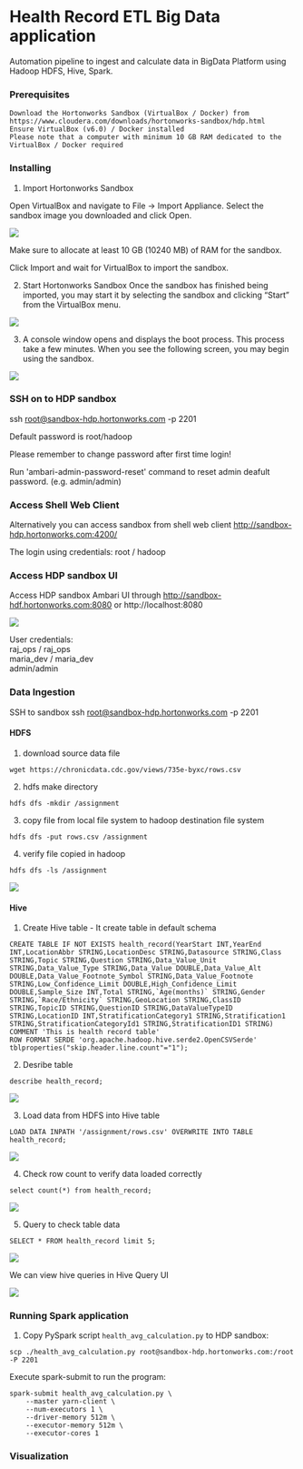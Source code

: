 # Health Record ETL Big Data application

Automation pipeline to ingest and calculate data in BigData Platform using Hadoop HDFS, Hive, Spark.

### Prerequisites

```
Download the Hortonworks Sandbox (VirtualBox / Docker) from 
https://www.cloudera.com/downloads/hortonworks-sandbox/hdp.html
Ensure VirtualBox (v6.0) / Docker installed
Please note that a computer with minimum 10 GB RAM dedicated to the VirtualBox / Docker required
```

### Installing

1. Import Hortonworks Sandbox

Open VirtualBox and navigate to File -> Import Appliance. Select the sandbox image you downloaded and click Open.

![](/screenshots/sandbox-hdp-vbox-setting.jpg)

Make sure to allocate at least 10 GB (10240 MB) of RAM for the sandbox.

Click Import and wait for VirtualBox to import the sandbox.

2. Start Hortonworks Sandbox
Once the sandbox has finished being imported, you may start it by selecting the sandbox and clicking “Start” from the VirtualBox menu.

![](/screenshots/sandbox-hdp-vbox-start.jpg)

3. A console window opens and displays the boot process. This process take a few minutes. When you see the following screen, you may begin using the sandbox.

![](/screenshots/sandbox-hdp-vbox-splash-screen.jpg)

### SSH on to HDP sandbox
ssh root@sandbox-hdp.hortonworks.com -p 2201

Default password is root/hadoop

Please remember to change password after first time login!

Run 'ambari-admin-password-reset' command to reset admin deafult password. (e.g. admin/admin)

### Access Shell Web Client

Alternatively you can access sandbox from shell web client
http://sandbox-hdp.hortonworks.com:4200/ 

The login using credentials: root / hadoop

### Access HDP sandbox UI 

Access HDP sandbox Ambari UI through http://sandbox-hdf.hortonworks.com:8080 or http://localhost:8080

![](/screenshots/hdp-sandbox-home-page.JPG)

User credentials:     
raj_ops / raj_ops    
maria_dev / maria_dev    
admin/admin    

### Data Ingestion

SSH to sandbox
ssh root@sandbox-hdp.hortonworks.com -p 2201

#### HDFS


1. download source data file
```
wget https://chronicdata.cdc.gov/views/735e-byxc/rows.csv
```

2. hdfs make directory
```
hdfs dfs -mkdir /assignment
```
3. copy file from local file system to hadoop destination file system
```
hdfs dfs -put rows.csv /assignment
```
4. verify file copied in hadoop
```
hdfs dfs -ls /assignment
```

![](/screenshots/hadoop-data-load.JPG)

#### Hive
1. Create Hive table - It create table in default schema
```
CREATE TABLE IF NOT EXISTS health_record(YearStart INT,YearEnd INT,LocationAbbr STRING,LocationDesc STRING,Datasource STRING,Class STRING,Topic STRING,Question STRING,Data_Value_Unit STRING,Data_Value_Type STRING,Data_Value DOUBLE,Data_Value_Alt DOUBLE,Data_Value_Footnote_Symbol STRING,Data_Value_Footnote STRING,Low_Confidence_Limit DOUBLE,High_Confidence_Limit  DOUBLE,Sample_Size INT,Total STRING,`Age(months)` STRING,Gender STRING,`Race/Ethnicity` STRING,GeoLocation STRING,ClassID STRING,TopicID STRING,QuestionID STRING,DataValueTypeID STRING,LocationID INT,StratificationCategory1 STRING,Stratification1 STRING,StratificationCategoryId1 STRING,StratificationID1 STRING)
COMMENT 'This is health record table'
ROW FORMAT SERDE 'org.apache.hadoop.hive.serde2.OpenCSVSerde'
tblproperties("skip.header.line.count"="1"); 
```

2. Desribe table
```
describe health_record;
```
![](screenshots/hive-describe-table.JPG)

3. Load data from HDFS into Hive table 
```
LOAD DATA INPATH '/assignment/rows.csv' OVERWRITE INTO TABLE health_record;
```
![](screenshots/hive-data-load.JPG)

4. Check row count to verify data loaded correctly 
```
select count(*) from health_record;
```
![](screenshots/hive-data-load.JPG)


5. Query to check table data
```
SELECT * FROM health_record limit 5;
```
![](screenshots/hive-table-data.JPG)

We can view hive queries in Hive Query UI

![](screenshots/hive-query-ui.JPG)

### Running Spark application

1. Copy PySpark script `health_avg_calculation.py` to HDP sandbox:
```
scp ./health_avg_calculation.py root@sandbox-hdp.hortonworks.com:/root -P 2201
```

Execute spark-submit to run the program:
```
spark-submit health_avg_calculation.py \
    --master yarn-client \
    --num-executors 1 \
    --driver-memory 512m \
    --executor-memory 512m \
    --executor-cores 1
```

### Visualization



